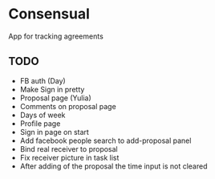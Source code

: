 # Consensual
App for tracking agreements

## TODO
- FB auth (Day)
- Make Sign in pretty
- Proposal page (Yulia)
- Comments on proposal page
- Days of week
- Profile page
- Sign in page on start
- Add facebook people search to add-proposal panel
- Bind real receiver to proposal
- Fix receiver picture in task list
- After adding of the proposal the time input is not cleared
